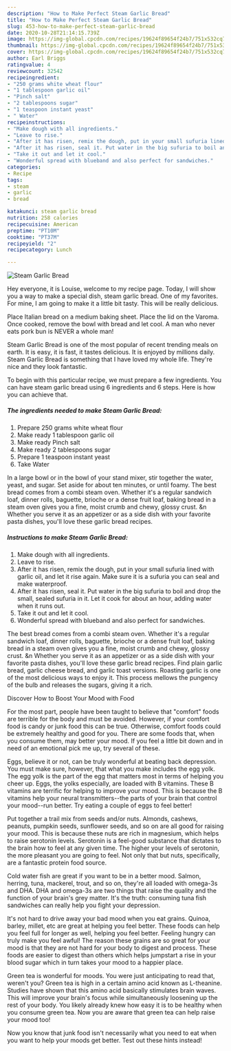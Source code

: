 ```yaml
---
description: "How to Make Perfect Steam Garlic Bread"
title: "How to Make Perfect Steam Garlic Bread"
slug: 453-how-to-make-perfect-steam-garlic-bread
date: 2020-10-28T21:14:15.739Z
image: https://img-global.cpcdn.com/recipes/19624f89654f24b7/751x532cq70/steam-garlic-bread-recipe-main-photo.jpg
thumbnail: https://img-global.cpcdn.com/recipes/19624f89654f24b7/751x532cq70/steam-garlic-bread-recipe-main-photo.jpg
cover: https://img-global.cpcdn.com/recipes/19624f89654f24b7/751x532cq70/steam-garlic-bread-recipe-main-photo.jpg
author: Earl Briggs
ratingvalue: 4
reviewcount: 32542
recipeingredient:
- "250 grams white wheat flour"
- "1 tablespoon garlic oil"
- "Pinch salt"
- "2 tablespoons sugar"
- "1 teaspoon instant yeast"
- " Water"
recipeinstructions:
- "Make dough with all ingredients."
- "Leave to rise."
- "After it has risen, remix the dough, put in your small sufuria lined with garlic oil, and let it rise again. Make sure it is a sufuria you can seal and make waterproof."
- "After it has risen, seal it. Put water in the big sufuria to boil and drop the small, sealed sufuria in it. Let it cook for about an hour, adding water when it runs out."
- "Take it out and let it cool."
- "Wonderful spread with blueband and also perfect for sandwiches."
categories:
- Recipe
tags:
- steam
- garlic
- bread

katakunci: steam garlic bread 
nutrition: 258 calories
recipecuisine: American
preptime: "PT10M"
cooktime: "PT37M"
recipeyield: "2"
recipecategory: Lunch

---
```



![Steam Garlic Bread](https://img-global.cpcdn.com/recipes/19624f89654f24b7/751x532cq70/steam-garlic-bread-recipe-main-photo.jpg)

Hey everyone, it is Louise, welcome to my recipe page. Today, I will show you a way to make a special dish, steam garlic bread. One of my favorites. For mine, I am going to make it a little bit tasty. This will be really delicious.

Place Italian bread on a medium baking sheet. Place the lid on the Varoma. Once cooked, remove the bowl with bread and let cool. A man who never eats pork bun is NEVER a whole man!

Steam Garlic Bread is one of the most popular of recent trending meals on earth. It is easy, it is fast, it tastes delicious. It is enjoyed by millions daily. Steam Garlic Bread is something that I have loved my whole life. They're nice and they look fantastic.


To begin with this particular recipe, we must prepare a few ingredients. You can have steam garlic bread using 6 ingredients and 6 steps. Here is how you can achieve that.

<!--inarticleads1-->

##### The ingredients needed to make Steam Garlic Bread:

1. Prepare 250 grams white wheat flour
1. Make ready 1 tablespoon garlic oil
1. Make ready Pinch salt
1. Make ready 2 tablespoons sugar
1. Prepare 1 teaspoon instant yeast
1. Take  Water


In a large bowl or in the bowl of your stand mixer, stir together the water, yeast, and sugar. Set aside for about ten minutes, or until foamy. The best bread comes from a combi steam oven. Whether it&#39;s a regular sandwich loaf, dinner rolls, baguette, brioche or a dense fruit loaf, baking bread in a steam oven gives you a fine, moist crumb and chewy, glossy crust. &amp;n Whether you serve it as an appetizer or as a side dish with your favorite pasta dishes, you&#39;ll love these garlic bread recipes. 

<!--inarticleads2-->

##### Instructions to make Steam Garlic Bread:

1. Make dough with all ingredients.
1. Leave to rise.
1. After it has risen, remix the dough, put in your small sufuria lined with garlic oil, and let it rise again. Make sure it is a sufuria you can seal and make waterproof.
1. After it has risen, seal it. Put water in the big sufuria to boil and drop the small, sealed sufuria in it. Let it cook for about an hour, adding water when it runs out.
1. Take it out and let it cool.
1. Wonderful spread with blueband and also perfect for sandwiches.


The best bread comes from a combi steam oven. Whether it&#39;s a regular sandwich loaf, dinner rolls, baguette, brioche or a dense fruit loaf, baking bread in a steam oven gives you a fine, moist crumb and chewy, glossy crust. &amp;n Whether you serve it as an appetizer or as a side dish with your favorite pasta dishes, you&#39;ll love these garlic bread recipes. Find plain garlic bread, garlic cheese bread, and garlic toast versions. Roasting garlic is one of the most delicious ways to enjoy it. This process mellows the pungency of the bulb and releases the sugars, giving it a rich. 

Discover How to Boost Your Mood with Food


For the most part, people have been taught to believe that "comfort" foods are terrible for the body and must be avoided. However, if your comfort food is candy or junk food this can be true. Otherwise, comfort foods could be extremely healthy and good for you. There are some foods that, when you consume them, may better your mood. If you feel a little bit down and in need of an emotional pick me up, try several of these.

Eggs, believe it or not, can be truly wonderful at beating back depression. You must make sure, however, that what you make includes the egg yolk. The egg yolk is the part of the egg that matters most in terms of helping you cheer up. Eggs, the yolks especially, are loaded with B vitamins. These B vitamins are terrific for helping to improve your mood. This is because the B vitamins help your neural transmitters--the parts of your brain that control your mood--run better. Try eating a couple of eggs to feel better!

Put together a trail mix from seeds and/or nuts. Almonds, cashews, peanuts, pumpkin seeds, sunflower seeds, and so on are all good for raising your mood. This is because these nuts are rich in magnesium, which helps to raise serotonin levels. Serotonin is a feel-good substance that dictates to the brain how to feel at any given time. The higher your levels of serotonin, the more pleasant you are going to feel. Not only that but nuts, specifically, are a fantastic protein food source.

Cold water fish are great if you want to be in a better mood. Salmon, herring, tuna, mackerel, trout, and so on, they're all loaded with omega-3s and DHA. DHA and omega-3s are two things that raise the quality and the function of your brain's grey matter. It's the truth: consuming tuna fish sandwiches can really help you fight your depression. 

It's not hard to drive away your bad mood when you eat grains. Quinoa, barley, millet, etc are great at helping you feel better. These foods can help you feel full for longer as well, helping you feel better. Feeling hungry can truly make you feel awful! The reason these grains are so great for your mood is that they are not hard for your body to digest and process. These foods are easier to digest than others which helps jumpstart a rise in your blood sugar which in turn takes your mood to a happier place.

Green tea is wonderful for moods. You were just anticipating to read that, weren't you? Green tea is high in a certain amino acid known as L-theanine. Studies have shown that this amino acid basically stimulates brain waves. This will improve your brain's focus while simultaneously loosening up the rest of your body. You likely already knew how easy it is to be healthy when you consume green tea. Now you are aware that green tea can help raise your mood too!

Now you know that junk food isn't necessarily what you need to eat when you want to help your moods get better. Test out  these hints  instead!

